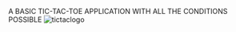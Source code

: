 A BASIC TIC-TAC-TOE APPLICATION WITH ALL THE CONDITIONS POSSIBLE
![tictaclogo](https://github.com/amishra-D/TIC-TAC-TOE/assets/144780308/d282e2c5-b572-4310-bfb7-93a55d533204)
